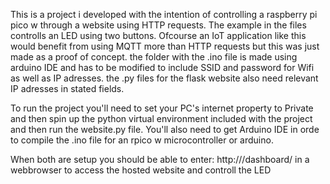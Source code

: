This is a project i developed with the intention of controlling a raspberry pi pico w through a website using HTTP requests. The example in the files controlls an LED using two buttons. Ofcourse an IoT application like this would benefit from using MQTT more than HTTP requests but this was just made as a proof of concept.
the folder with the .ino file is made using arduino IDE and has to be modified to include SSID and password for Wifi as well as IP adresses. the .py files for the flask website also need relevant IP adresses in stated fields.

To run the project you'll need to set your PC's internet property to Private and then spin up the python virtual environment included with the project and then run the website.py file.
You'll also need to get Arduino IDE in orde to compile the .ino file for an rpico w microcontroller or arduino.

When both are setup you should be able to enter: http://<ip>/dashboard/ in a webbrowser to access the hosted website and controll the LED
